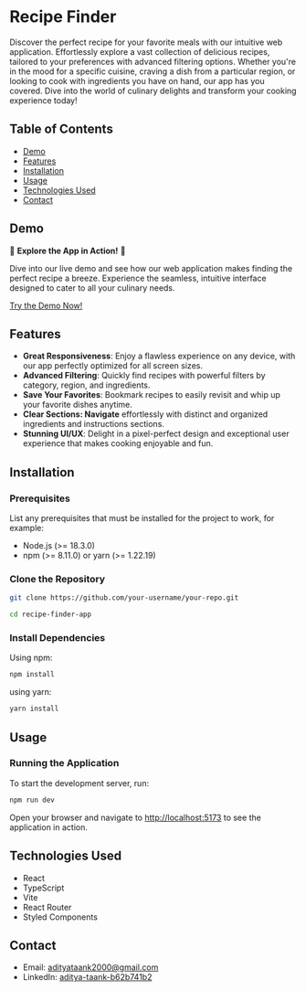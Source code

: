 # Recipe Finder

Discover the perfect recipe for your favorite meals with our intuitive web application. Effortlessly explore a vast collection of delicious recipes, tailored to your preferences with advanced filtering options. Whether you're in the mood for a specific cuisine, craving a dish from a particular region, or looking to cook with ingredients you have on hand, our app has you covered. Dive into the world of culinary delights and transform your cooking experience today!


## Table of Contents

- [Demo](#demo)
- [Features](#features)
- [Installation](#installation)
- [Usage](#usage)
- [Technologies Used](#technologies-used)
- [Contact](#contact)


## Demo

🌟 **Explore the App in Action!** 🌟

Dive into our live demo and see how our web application makes finding the perfect recipe a breeze. Experience the seamless, intuitive interface designed to cater to all your culinary needs.

[Try the Demo Now!](https://kitchen-scout.netlify.app/)


## Features

- **Great Responsiveness**: Enjoy a flawless experience on any device, with our app perfectly optimized for all screen sizes.
- **Advanced Filtering**: Quickly find recipes with powerful filters by category, region, and ingredients.
- **Save Your Favorites**: Bookmark recipes to easily revisit and whip up your favorite dishes anytime.
- **Clear Sections: Navigate** effortlessly with distinct and organized ingredients and instructions sections.
- **Stunning UI/UX**: Delight in a pixel-perfect design and exceptional user experience that makes cooking enjoyable and fun.


## Installation

### Prerequisites

List any prerequisites that must be installed for the project to work, for example:

- Node.js (>= 18.3.0)
- npm (>= 8.11.0) or yarn (>= 1.22.19)

### Clone the Repository

```sh
git clone https://github.com/your-username/your-repo.git

cd recipe-finder-app
```
### Install Dependencies
Using npm:
```sh
npm install
```
using yarn:
```sh
yarn install
```


## Usage

### Running the Application

To start the development server, run:

```sh
npm run dev
```
Open your browser and navigate to [http://localhost:5173](http://localhost:5173/) to see the application in action.


## Technologies Used

- React
- TypeScript 
- Vite
- React Router
- Styled Components


## Contact

- Email: [adityataank2000@gmail.com](mailto:adityataank2000@gmail.com)
- LinkedIn: [aditya-taank-b62b741b2](https://www.linkedin.com/in/aditya-taank-b62b741b2)